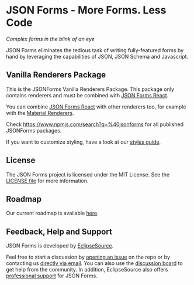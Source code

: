 # JSON Forms - More Forms. Less Code

*Complex forms in the blink of an eye*

JSON Forms eliminates the tedious task of writing fully-featured forms by hand by leveraging the capabilities of JSON, JSON Schema and Javascript.

## Vanilla Renderers Package

This is the JSONForms Vanilla Renderers Package. This package only contains renderers and must be combined with [JSON Forms React](https://github.com/eclipsesource/jsonforms/blob/master/packages/react).

You can combine [JSON Forms React](https://github.com/eclipsesource/jsonforms/blob/master/packages/react) with other renderers too, for example with the [Material Renderers](https://github.com/eclipsesource/jsonforms/blob/master/packages/material-renderers).

Check <https://www.npmjs.com/search?q=%40jsonforms> for all published JSONForms packages.

If you want to customize styling, have a look at our [styles guide](https://github.com/eclipsesource/jsonforms/blob/master/packages/vanilla/Styles.md).

## License

The JSON Forms project is licensed under the MIT License. See the [LICENSE file](https://github.com/eclipsesource/jsonforms/blob/master/LICENSE) for more information.

## Roadmap

Our current roadmap is available [here](https://github.com/eclipsesource/jsonforms/blob/master/ROADMAP.md).

## Feedback, Help and Support

JSON Forms is developed by [EclipseSource](https://eclipsesource.com).

Feel free to start a discussion by [opening an issue](https://github.com/eclipsesource/jsonforms/issues/new/choose) on the repo
or by contacting us [directly via email](mailto:jsonforms@eclipsesource.com?subject=JSON%20Forms).
You can also use the [discussion board](https://spectrum.chat/jsonforms) to get help from the community.
In addition, EclipseSource also offers [professional support](https://jsonforms.io/support) for JSON Forms.
